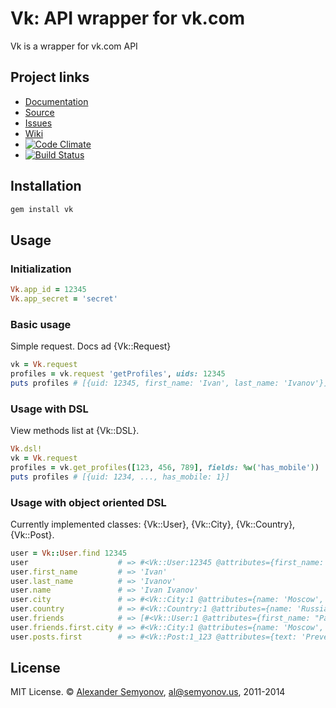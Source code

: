 # Vk: API wrapper for vk.com

Vk is a wrapper for vk.com API

## Project links

* [Documentation](http://rubydoc.info/gems/vk)
* [Source](https://github.com/alsemyonov/vk)
* [Issues](https://github.com/alsemyonov/vk/issues)
* [Wiki](https://github.com/alsemyonov/vk/wiki)
* [![Code Climate](https://codeclimate.com/github/alsemyonov/vk.png)](https://codeclimate.com/github/alsemyonov/vk)
* [![Build Status](https://travis-ci.org/alsemyonov/vk.png?branch=master)](https://travis-ci.org/alsemyonov/vk)

## Installation

```bash
gem install vk
```

## Usage

### Initialization

```ruby
Vk.app_id = 12345
Vk.app_secret = 'secret'
```

### Basic usage

Simple request. Docs ad {Vk::Request}

```ruby
vk = Vk.request
profiles = vk.request 'getProfiles', uids: 12345
puts profiles # [{uid: 12345, first_name: 'Ivan', last_name: 'Ivanov'}]
```

### Usage with DSL

View methods list at {Vk::DSL}.

```ruby
Vk.dsl!
vk = Vk.request
profiles = vk.get_profiles([123, 456, 789], fields: %w('has_mobile'))
puts profiles # [{uid: 1234, ..., has_mobile: 1}]
```

### Usage with object oriented DSL

Currently implemented classes: {Vk::User}, {Vk::City}, {Vk::Country}, {Vk::Post}.

```ruby
user = Vk::User.find 12345
user                    # => #<Vk::User:12345 @attributes={first_name: 'Ivan', last_name: 'Ivanov', uid: 12345}>
user.first_name         # => 'Ivan'
user.last_name          # => 'Ivanov'
user.name               # => 'Ivan Ivanov'
user.city               # => #<Vk::City:1 @attributes={name: 'Moscow', cid: 1}>
user.country            # => #<Vk::Country:1 @attributes={name: 'Russia', cid: 1}>
user.friends            # => [#<Vk::User:1 @attributes={first_name: "Pavel", last_name: "Durov", uid: 1}>, ...]
user.friends.first.city # => #<Vk::City:1 @attributes={name: 'Moscow', cid: 1}>
user.posts.first        # => #<Vk::Post:1_123 @attributes={text: 'Preved!11'}>
```

## License

MIT License. © [Alexander Semyonov](http://al.semyonov.us/), <al@semyonov.us>, 2011-2014
